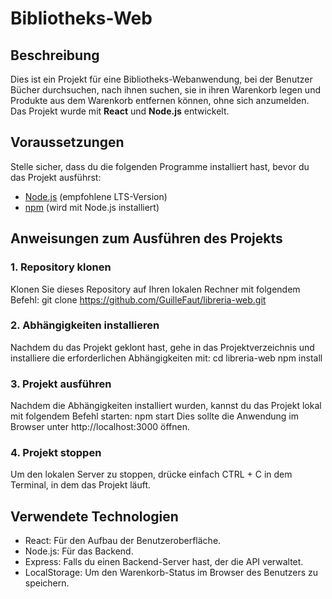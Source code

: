 # Bibliotheks-Web

## Beschreibung
Dies ist ein Projekt für eine Bibliotheks-Webanwendung, bei der Benutzer Bücher durchsuchen, nach ihnen suchen, sie in ihren Warenkorb legen und Produkte aus dem Warenkorb entfernen können, ohne sich anzumelden. Das Projekt wurde mit **React** und **Node.js** entwickelt.

## Voraussetzungen
Stelle sicher, dass du die folgenden Programme installiert hast, bevor du das Projekt ausführst:

- [Node.js](https://nodejs.org/) (empfohlene LTS-Version)
- [npm](https://www.npmjs.com/) (wird mit Node.js installiert)

## Anweisungen zum Ausführen des Projekts

### 1. Repository klonen

Klonen Sie dieses Repository auf Ihren lokalen Rechner mit folgendem Befehl:
git clone https://github.com/GuilleFaut/libreria-web.git

### 2. Abhängigkeiten installieren

Nachdem du das Projekt geklont hast, gehe in das Projektverzeichnis und installiere die erforderlichen Abhängigkeiten mit:
cd libreria-web
npm install

### 3. Projekt ausführen

Nachdem die Abhängigkeiten installiert wurden, kannst du das Projekt lokal mit folgendem Befehl starten:
npm start
Dies sollte die Anwendung im Browser unter http://localhost:3000 öffnen.

### 4. Projekt stoppen
Um den lokalen Server zu stoppen, drücke einfach CTRL + C in dem Terminal, in dem das Projekt läuft.

## Verwendete Technologien
- React: Für den Aufbau der Benutzeroberfläche.
- Node.js: Für das Backend.
- Express: Falls du einen Backend-Server hast, der die API verwaltet.
- LocalStorage: Um den Warenkorb-Status im Browser des Benutzers zu speichern.
